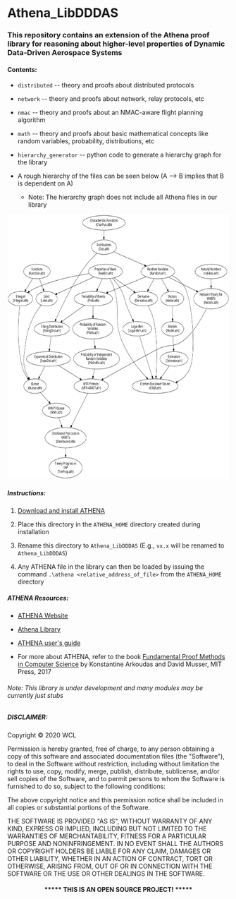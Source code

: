 # Athena_LibDDDAS

### This repository contains an extension of the Athena proof library for reasoning about higher-level properties of Dynamic Data-Driven Aerospace Systems


#### Contents:

* `distributed` -- theory and proofs about distributed protocols

* `network` -- theory and proofs about network, relay protocols, etc

* `nmac` -- theory and proofs about an NMAC-aware flight planning algorithm 

* `math` -- theory and proofs about basic mathematical concepts like random variables, probability, distributions, etc  

* `hierarchy_generator` -- python code to generate a hierarchy graph for the library

* A rough hierarchy of the files can be seen below (A --> B implies that B is dependent on A)
    * Note: The hierarchy graph does not include all Athena files in our library   
<p align="center">
  <img height="600" src="root_hierarchy.svg">
</p>

##### Instructions:

1. [Download and install ATHENA](https://proofcentral.org/athena/1.4/) 

2. Place this directory in the `ATHENA_HOME` directory created during installation

3. Rename this directory to `Athena_LibDDDAS` (E.g., `vx.x` will be renamed to `Athena_LibDDDAS`) 

3. Any ATHENA file in the library can then be loaded by issuing the command `.\athena <relative_address_of_file>` from the `ATHENA_HOME` directory


##### ATHENA Resources:

* [ATHENA Website](http://proofcentral.org/)

* [Athena Library](http://proofcentral.org/athena/lib/)

* [ATHENA user's guide](http://proofcentral.org/athena/Athena_User's_Guide.pdf)

* For more about ATHENA, refer to the book [Fundamental Proof Methods in Computer Science](https://mitpress.mit.edu/books/fundamental-proof-methods-computer-science) by Konstantine Arkoudas and David Musser, MIT Press, 2017


###### Note: This library is under development and many modules may be currently just stubs

##### DISCLAIMER: 

Copyright &copy; 2020 WCL

Permission is hereby granted, free of charge, to any person obtaining a copy
of this software and associated documentation files (the "Software"), to deal
in the Software without restriction, including without limitation the rights
to use, copy, modify, merge, publish, distribute, sublicense, and/or sell
copies of the Software, and to permit persons to whom the Software is
furnished to do so, subject to the following conditions:

The above copyright notice and this permission notice shall be included in all
copies or substantial portions of the Software.

THE SOFTWARE IS PROVIDED "AS IS", WITHOUT WARRANTY OF ANY KIND, EXPRESS OR
IMPLIED, INCLUDING BUT NOT LIMITED TO THE WARRANTIES OF MERCHANTABILITY,
FITNESS FOR A PARTICULAR PURPOSE AND NONINFRINGEMENT. IN NO EVENT SHALL THE
AUTHORS OR COPYRIGHT HOLDERS BE LIABLE FOR ANY CLAIM, DAMAGES OR OTHER
LIABILITY, WHETHER IN AN ACTION OF CONTRACT, TORT OR OTHERWISE, ARISING FROM,
OUT OF OR IN CONNECTION WITH THE SOFTWARE OR THE USE OR OTHER DEALINGS IN THE
SOFTWARE.
#### <p align="middle">***** THIS IS AN OPEN SOURCE PROJECT! *****</p>

